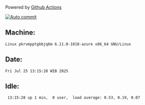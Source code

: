 Powered by [Github Actions](https://github.com/features/actions)

[![Auto commit](https://github.com/hiage/workstation/workflows/Auto%20commit/badge.svg)](https://github.com/hiage/workstation/actions?query=workflow%3A%22Auto+commit%22)

## Machine:
```
Linux pkrvmpptgkbjq6m 6.11.0-1018-azure x86_64 GNU/Linux
```
## Date:
```
Fri Jul 25 13:15:28 WIB 2025
```
## Idle:
```
 13:15:28 up 1 min,  0 user,  load average: 0.53, 0.19, 0.07
```
